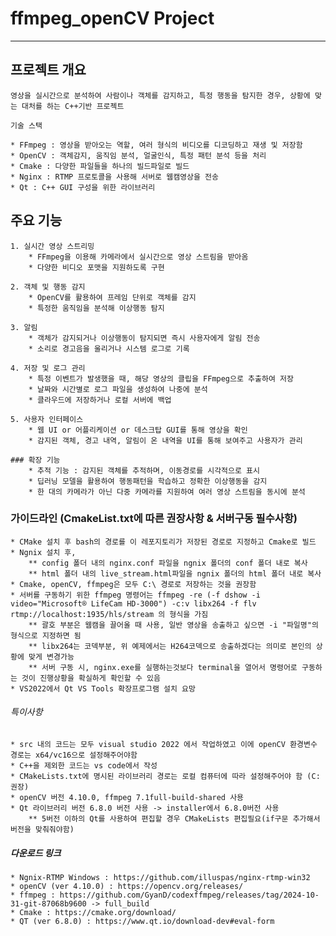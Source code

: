 # ffmpeg_openCV Project

-----

## 프로젝트 개요

    영상을 실시간으로 분석하여 사람이나 객체를 감지하고, 특정 행동을 탐지한 경우, 상황에 맞는 대처를 하는 C++기반 프로젝트

    기술 스택

    * FFmpeg : 영상을 받아오는 역할, 여러 형식의 비디오를 디코딩하고 재생 및 저장함
    * OpenCV : 객체감지, 움직임 분석, 얼굴인식, 특정 패턴 분석 등을 처리
    * Cmake : 다양한 파일들을 하나의 빌드파일로 빌드
    * Nginx : RTMP 프로토콜을 사용해 서버로 웹캠영상을 전송
    * Qt : C++ GUI 구성을 위한 라이브러리

## 주요 기능

    1. 실시간 영상 스트리밍
        * FFmpeg을 이용해 카메라에서 실시간으로 영상 스트림을 받아옴
        * 다양한 비디오 포맷을 지원하도록 구현

    2. 객체 및 행동 감지
        * OpenCV를 활용하여 프레임 단위로 객체를 감지
        * 특정한 움직임을 분석해 이상행동 탐지
    
    3. 알림
        * 객체가 감지되거나 이상행동이 탐지되면 즉시 사용자에게 알림 전송
        * 소리로 경고음을 울리거나 시스템 로그로 기록

    4. 저장 및 로그 관리
        * 특정 이벤트가 발생했을 때, 해당 영상의 클립을 FFmpeg으로 추출하여 저장
        * 날짜와 시간별로 로그 파일을 생성하여 나중에 분석
        * 클라우드에 저장하거나 로컬 서버에 백업

    5. 사용자 인터페이스 
        * 웹 UI or 어플리케이션 or 데스크탑 GUI를 통해 영상을 확인
        * 감지된 객체, 경고 내역, 알림이 온 내역을 UI를 통해 보여주고 사용자가 관리

    ### 확장 기능
        * 추적 기능 : 감지된 객체를 추적하며, 이동경로를 시각적으로 표시 
        * 딥러닝 모델을 활용하여 행동패턴을 학습하고 정확한 이상행동을 감지
        * 한 대의 카메라가 아닌 다중 카메라를 지원하여 여러 영상 스트림을 동시에 분석

### 가이드라인 (CmakeList.txt에 따른 권장사항 & 서버구동 필수사항) 

    * CMake 설치 후 bash의 경로를 이 레포지토리가 저장된 경로로 지정하고 Cmake로 빌드
    * Ngnix 설치 후, 
        ** config 폴더 내의 nginx.conf 파일을 ngnix 폴더의 conf 폴더 내로 복사
        ** html 폴더 내의 live_stream.html파일을 ngnix 폴더의 html 폴더 내로 복사
    * Cmake, openCV, ffmpeg은 모두 C:\ 경로로 저장하는 것을 권장함
    * 서버를 구동하기 위한 ffmpeg 명령어는 ffmpeg -re (-f dshow -i video="Microsoft® LifeCam HD-3000") -c:v libx264 -f flv rtmp://localhost:1935/hls/stream 의 형식을 가짐
        ** 괄호 부분은 웹캠을 끌어올 때 사용, 일반 영상을 송출하고 싶으면 -i "파일명"의 형식으로 지정하면 됨
        ** libx264는 코덱부분, 위 예제에서는 H264코덱으로 송출하겠다는 의미로 본인의 상황에 맞게 변경가능
        ** 서버 구동 시, nginx.exe를 실행하는것보다 terminal을 열어서 명령어로 구동하는 것이 진행상황을 확실하게 확인할 수 있음
    * VS2022에서 Qt VS Tools 확장프로그램 설치 요망

###### 특이사항

    * src 내의 코드는 모두 visual studio 2022 에서 작업하였고 이에 openCV 환경변수 경로는 x64/vc16으로 설정해주어야함
    * C++을 제외한 코드는 vs code에서 작성
    * CMakeLists.txt에 명시된 라이브러리 경로는 로컬 컴퓨터에 따라 설정해주어야 함 (C: 권장)
    * openCV 버전 4.10.0, ffmpeg 7.1full-build-shared 사용
    * Qt 라이브러리 버전 6.8.0 버전 사용 -> installer에서 6.8.0버전 사용 
        ** 5버전 이하의 Qt를 사용하여 편집할 경우 CMakeLists 편집필요(if구문 추가해서 버전을 맞춰줘야함)

##### 다운로드 링크

    * Ngnix-RTMP Windows : https://github.com/illuspas/nginx-rtmp-win32
    * openCV (ver 4.10.0) : https://opencv.org/releases/
    * ffmpeg : https://github.com/GyanD/codexffmpeg/releases/tag/2024-10-31-git-87068b9600 -> full_build
    * Cmake : https://cmake.org/download/
    * QT (ver 6.8.0) : https://www.qt.io/download-dev#eval-form
